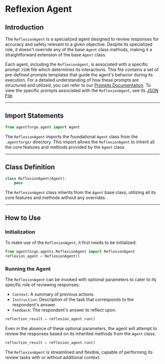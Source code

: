 # Reflexion Agent

## Introduction

The `ReflexionAgent` is a specialized agent designed to review responses for accuracy and safety relevant to a given objective. Despite its specialized role, it doesn't override any of the base `Agent` class methods, making it a straightforward extension of the base `Agent` class.

Each agent, including the `ReflexionAgent`, is associated with a specific prompt `JSON` file which determines its interactions. This file contains a set of pre-defined prompts templates that guide the agent's behavior during its execution. For a detailed understanding of how these prompts are structured and utilized, you can refer to our [Prompts Documentation](../Prompts/AgentPrompts.md). To view the specific prompts associated with the `ReflexionAgent`, see its [JSON File](../../../src/agentforge/utils/installer/agents/ReflexionAgent.json).

---

## Import Statements
```python
from agentforge.agent import Agent
```

The `ReflexionAgent` imports the foundational `Agent` class from the `.agentforge/` directory. This import allows the `ReflexionAgent` to inherit all the core features and methods provided by the `Agent` class.

---

## Class Definition

```python
class ReflexionAgent(Agent):
    pass
```

The `ReflexionAgent` class inherits from the `Agent` base class, utilizing all its core features and methods without any overrides.

---

## How to Use

### Initialization

To make use of the `ReflexionAgent`, it first needs to be initialized:

```python
from agentforge.agents.ReflexionAgent import ReflexionAgent
reflexion_agent = ReflexionAgent()
```

### Running the Agent

The `ReflexionAgent` can be invoked with optional parameters to cater to its specific role of reviewing responses:

- `Context`: A summary of previous actions.
- `Instruction`: Description of the task that corresponds to the respondent's answer.
- `Feedback`: The respondent's answer to reflect upon.

```python
reflection_result = reflexion_agent.run()
```

Even in the absence of these optional parameters, the agent will attempt to review the responses based on its inherited methods from the `Agent` class:

```python
reflection_result = reflexion_agent.run()
```

The `ReflexionAgent` is streamlined and flexible, capable of performing its review tasks with or without additional context.
